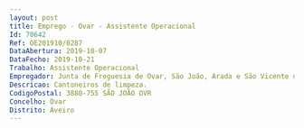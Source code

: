 ```yaml
--- 
layout: post
title: Emprego - Ovar - Assistente Operacional
Id: 70642
Ref: OE201910/0287
DataAbertura: 2019-10-07
DataFecho: 2019-10-21
Trabalho: Assistente Operacional
Empregador: Junta de Freguesia de Ovar, São João, Arada e São Vicente de Pereira Jusã
Descricao: Cantoneiros de limpeza.
CodigoPostal: 3880-755 SÃO JOÃO OVR
Concelho: Ovar
Distrito: Aveiro
--- 
```

